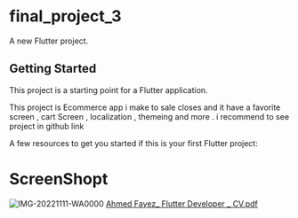 # final_project_3

A new Flutter project.

## Getting Started

This project is a starting point for a Flutter application.

This project is Ecommerce app  i make to sale closes and it have a favorite screen , cart Screen , localization , themeing and more .
i recommend to see project in github link 

A few resources to get you started if this is your first Flutter project:






# ScreenShopt

![IMG-20221111-WA0000](https://user-images.githubusercontent.com/106115385/201360608-af70af32-f927-47d7-b87f-d4823cd9bfde.jpg)
[Ahmed Fayez_ Flutter Developer _ CV.pdf](https://github.com/user-attachments/files/21613142/Ahmed.Fayez_.Flutter.Developer._.CV.pdf)
